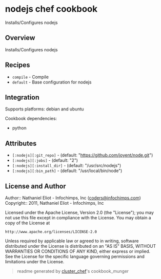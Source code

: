 # nodejs chef cookbook

Installs/Configures nodejs

## Overview

Installs/Configures nodejs

## Recipes 

* `compile`                  - Compile
* `default`                  - Base configuration for nodejs

## Integration

Supports platforms: debian and ubuntu

Cookbook dependencies:

* python


## Attributes

* `[:nodejs][:git_repo]`              -  (default: "https://github.com/joyent/node.git")
* `[:nodejs][:jobs]`                  -  (default: "2")
* `[:nodejs][:install_dir]`           -  (default: "/usr/src/nodejs")
* `[:nodejs][:bin_path]`              -  (default: "/usr/local/bin/node")

## License and Author

Author::                Nathaniel Eliot - Infochimps, Inc (<coders@infochimps.com>)
Copyright::             2011, Nathaniel Eliot - Infochimps, Inc

Licensed under the Apache License, Version 2.0 (the "License");
you may not use this file except in compliance with the License.
You may obtain a copy of the License at

    http://www.apache.org/licenses/LICENSE-2.0

Unless required by applicable law or agreed to in writing, software
distributed under the License is distributed on an "AS IS" BASIS,
WITHOUT WARRANTIES OR CONDITIONS OF ANY KIND, either express or implied.
See the License for the specific language governing permissions and
limitations under the License.

> readme generated by [cluster_chef](http://github.com/infochimps/cluster_chef)'s cookbook_munger
